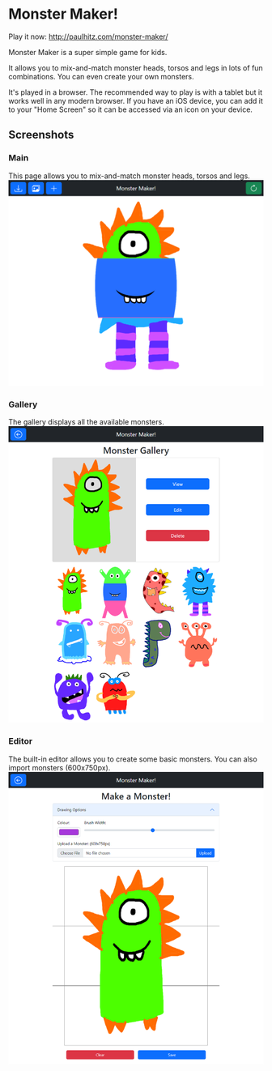 # Monster Maker!

Play it now: http://paulhitz.com/monster-maker/

Monster Maker is a super simple game for kids.

It allows you to mix-and-match monster heads, torsos and legs in lots of fun combinations. You can even create your own monsters.

It's played in a browser. The recommended way to play is with a tablet but it works well in any modern browser. If you have an iOS device, you can add it to your "Home Screen" so it can be accessed via an icon on your device.

## Screenshots

### Main
This page allows you to mix-and-match monster heads, torsos and legs.
![Main Screenshot](/images/screenshots/screenshot_main.png)

### Gallery
The gallery displays all the available monsters.
![Gallery Screenshot](/images/screenshots/screenshot_gallery.png)

### Editor
The built-in editor allows you to create some basic monsters. You can also import monsters (600x750px).
![Editor Screenshot](/images/screenshots/screenshot_editor.png)
